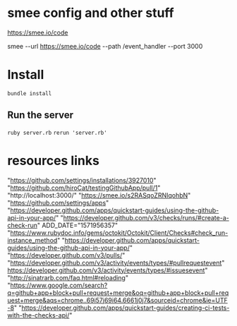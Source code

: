 
# smee config and other stuff 

https://smee.io/code

smee --url https://smee.io/code --path /event_handler --port 3000


# Install

`bundle install`

## Run the server

`ruby server.rb` 
`rerun 'server.rb'` 


# resources links 
"https://github.com/settings/installations/3927010" 
"https://github.com/hiroCat/testingGithubApp/pull/1" 
"http://localhost:3000/"
"https://smee.io/s2RASqoZRNIqohbN"
"https://github.com/settings/apps"
"https://developer.github.com/apps/quickstart-guides/using-the-github-api-in-your-app/"
"https://developer.github.com/v3/checks/runs/#create-a-check-run" ADD_DATE="1571956357"
"https://www.rubydoc.info/gems/octokit/Octokit/Client/Checks#check_run-instance_method"
"https://developer.github.com/apps/quickstart-guides/using-the-github-api-in-your-app/"
"https://developer.github.com/v3/pulls/"
"https://developer.github.com/v3/activity/events/types/#pullrequestevent" 
https://developer.github.com/v3/activity/events/types/#issuesevent" 
"http://sinatrarb.com/faq.html#reloading"
"https://www.google.com/search?q=github+app+block+pull+request+merge&oq=github+app+block+pull+request+merge&aqs=chrome..69i57j69i64.6661j0j7&sourceid=chrome&ie=UTF-8"
"https://developer.github.com/apps/quickstart-guides/creating-ci-tests-with-the-checks-api/"
